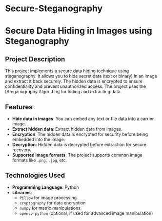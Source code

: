 # Secure-Steganography
# Secure Data Hiding in Images using Steganography

## Project Description
This project implements a secure data hiding technique using steganography. It allows you to hide secret data (text or binary) in an image and extract it back securely. The hidden data is encrypted to ensure confidentiality and prevent unauthorized access. The project uses the [Steganography Algorithm] for hiding and extracting data.

## Features
- **Hide data in images**: You can embed any text or file data into a carrier image.
- **Extract hidden data**: Extract hidden data from images.
- **Encryption**: The hidden data is encrypted for security before being embedded into the image.
- **Decryption**: Hidden data is decrypted before extraction for secure recovery.
- **Supported image formats**: The project supports common image formats like `.png`, `.jpg`, etc.

## Technologies Used
- **Programming Language**: Python
- **Libraries**:
  - `Pillow` for image processing
  - `cryptography` for data encryption
  - `numpy` for matrix manipulations
  - `opencv-python` (optional, if used for advanced image manipulation)
